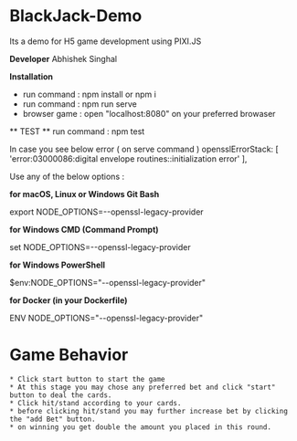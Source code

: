 # BlackJack-Demo

Its a demo for H5 game development using PIXI.JS

**Developer**
Abhishek Singhal

**Installation**
   * run command : npm install or npm i
   * run command : npm run serve
   * browser game : open "localhost:8080" on your preferred browaser

** TEST **
run command :  npm test

In case you see below error ( on serve command )
opensslErrorStack: [ 'error:03000086:digital envelope routines::initialization error' ],

Use any of the below options :

**for macOS, Linux or Windows Git Bash**

export NODE_OPTIONS=--openssl-legacy-provider

**for Windows CMD (Command Prompt)**

set NODE_OPTIONS=--openssl-legacy-provider

**for Windows PowerShell**

$env:NODE_OPTIONS="--openssl-legacy-provider"

**for Docker (in your Dockerfile)**

ENV NODE_OPTIONS="--openssl-legacy-provider"

# Game Behavior

    * Click start button to start the game
    * At this stage you may chose any preferred bet and click "start" button to deal the cards.
    * Click hit/stand according to your cards.
    * before clicking hit/stand you may further increase bet by clicking the "add Bet" button.
    * on winning you get double the amount you placed in this round.
